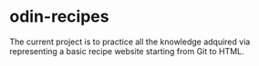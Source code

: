 # odin-recipes
The current project is to practice all the knowledge adquired via
representing a basic recipe website starting from Git to HTML.

